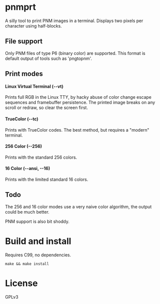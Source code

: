 # pnmprt
A silly tool to print PNM images in a terminal. Displays two pixels per 
character using half-blocks. 

## File support 
Only PNM files of type P6 (binary color) are supported. This format is default
output of tools such as 'pngtopnm'.

## Print modes
#### Linux Virtual Terminal (--vt)
Prints full RGB in the Linux TTY, by hacky abuse of color change escape sequences and 
framebuffer persistence. The printed image breaks on any scroll or redraw,
so clear the screen first. 

#### TrueColor (--tc)
Prints with TrueColor codes. The best method, but requires a "modern" 
terminal.

#### 256 Color (--256)
Prints with the standard 256 colors.

#### 16 Color (--ansi, --16)
Prints with the limited standard 16 colors. 

## Todo
The 256 and 16 color modes use a very naive color algorithm, the output could 
be much better.

PNM support is also bit shoddy. 

# Build and install
Requires C99, no dependencies. 

```
make && make install
```

# License
GPLv3
